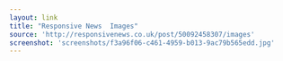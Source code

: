 ```yaml
---
layout: link
title: "Responsive News  Images"
source: 'http://responsivenews.co.uk/post/50092458307/images'
screenshot: 'screenshots/f3a96f06-c461-4959-b013-9ac79b565edd.jpg'
---
```


